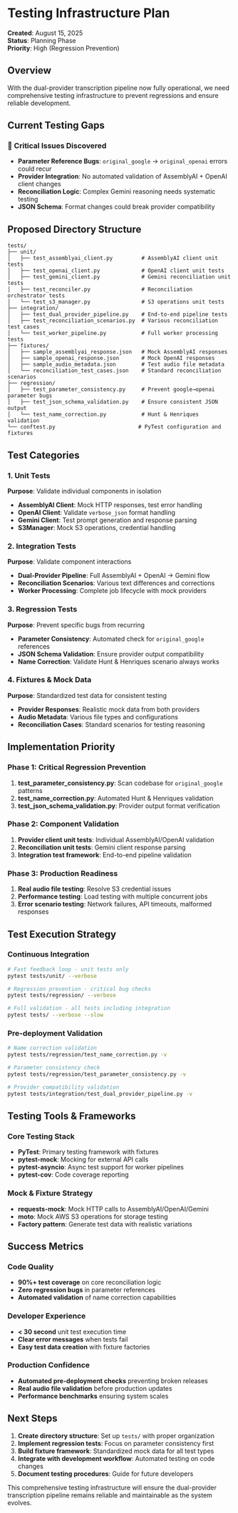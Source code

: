 # Testing Infrastructure Plan

**Created**: August 15, 2025  
**Status**: Planning Phase  
**Priority**: High (Regression Prevention)

## Overview

With the dual-provider transcription pipeline now fully operational, we need comprehensive testing infrastructure to prevent regressions and ensure reliable development.

## Current Testing Gaps

### 🚨 Critical Issues Discovered
- **Parameter Reference Bugs**: `original_google` → `original_openai` errors could recur
- **Provider Integration**: No automated validation of AssemblyAI + OpenAI client changes
- **Reconciliation Logic**: Complex Gemini reasoning needs systematic testing
- **JSON Schema**: Format changes could break provider compatibility

## Proposed Directory Structure

```
tests/
├── unit/
│   ├── test_assemblyai_client.py         # AssemblyAI client unit tests
│   ├── test_openai_client.py             # OpenAI client unit tests  
│   ├── test_gemini_client.py             # Gemini reconciliation unit tests
│   ├── test_reconciler.py                # Reconciliation orchestrator tests
│   └── test_s3_manager.py                # S3 operations unit tests
├── integration/
│   ├── test_dual_provider_pipeline.py    # End-to-end pipeline tests
│   ├── test_reconciliation_scenarios.py  # Various reconciliation test cases
│   └── test_worker_pipeline.py           # Full worker processing tests
├── fixtures/
│   ├── sample_assemblyai_response.json   # Mock AssemblyAI responses
│   ├── sample_openai_response.json       # Mock OpenAI responses
│   ├── sample_audio_metadata.json        # Test audio file metadata
│   └── reconciliation_test_cases.json    # Standard reconciliation scenarios
├── regression/
│   ├── test_parameter_consistency.py     # Prevent google→openai parameter bugs
│   ├── test_json_schema_validation.py    # Ensure consistent JSON output
│   └── test_name_correction.py           # Hunt & Henriques validation
└── conftest.py                          # PyTest configuration and fixtures
```

## Test Categories

### 1. Unit Tests
**Purpose**: Validate individual components in isolation

- **AssemblyAI Client**: Mock HTTP responses, test error handling
- **OpenAI Client**: Validate `verbose_json` format handling  
- **Gemini Client**: Test prompt generation and response parsing
- **S3Manager**: Mock S3 operations, credential handling

### 2. Integration Tests  
**Purpose**: Validate component interactions

- **Dual-Provider Pipeline**: Full AssemblyAI + OpenAI → Gemini flow
- **Reconciliation Scenarios**: Various text differences and corrections
- **Worker Processing**: Complete job lifecycle with mock providers

### 3. Regression Tests
**Purpose**: Prevent specific bugs from recurring

- **Parameter Consistency**: Automated check for `original_google` references
- **JSON Schema Validation**: Ensure provider output compatibility  
- **Name Correction**: Validate Hunt & Henriques scenario always works

### 4. Fixtures & Mock Data
**Purpose**: Standardized test data for consistent testing

- **Provider Responses**: Realistic mock data from both providers
- **Audio Metadata**: Various file types and configurations
- **Reconciliation Cases**: Standard scenarios for testing reasoning

## Implementation Priority

### Phase 1: Critical Regression Prevention
1. **test_parameter_consistency.py**: Scan codebase for `original_google` patterns
2. **test_name_correction.py**: Automated Hunt & Henriques validation
3. **test_json_schema_validation.py**: Provider output format verification

### Phase 2: Component Validation  
1. **Provider client unit tests**: Individual AssemblyAI/OpenAI validation
2. **Reconciliation unit tests**: Gemini client response parsing
3. **Integration test framework**: End-to-end pipeline validation

### Phase 3: Production Readiness
1. **Real audio file testing**: Resolve S3 credential issues
2. **Performance testing**: Load testing with multiple concurrent jobs
3. **Error scenario testing**: Network failures, API timeouts, malformed responses

## Test Execution Strategy

### Continuous Integration
```bash
# Fast feedback loop - unit tests only
pytest tests/unit/ --verbose

# Regression prevention - critical bug checks  
pytest tests/regression/ --verbose

# Full validation - all tests including integration
pytest tests/ --verbose --slow
```

### Pre-deployment Validation
```bash
# Name correction validation
pytest tests/regression/test_name_correction.py -v

# Parameter consistency check
pytest tests/regression/test_parameter_consistency.py -v

# Provider compatibility validation  
pytest tests/integration/test_dual_provider_pipeline.py -v
```

## Testing Tools & Frameworks

### Core Testing Stack
- **PyTest**: Primary testing framework with fixtures
- **pytest-mock**: Mocking for external API calls
- **pytest-asyncio**: Async test support for worker pipelines
- **pytest-cov**: Code coverage reporting

### Mock & Fixture Strategy
- **requests-mock**: Mock HTTP calls to AssemblyAI/OpenAI/Gemini
- **moto**: Mock AWS S3 operations for storage testing
- **Factory pattern**: Generate test data with realistic variations

## Success Metrics

### Code Quality
- **90%+ test coverage** on core reconciliation logic
- **Zero regression bugs** in parameter references  
- **Automated validation** of name correction capabilities

### Developer Experience  
- **< 30 second** unit test execution time
- **Clear error messages** when tests fail
- **Easy test data creation** with fixture factories

### Production Confidence
- **Automated pre-deployment checks** preventing broken releases
- **Real audio file validation** before production updates
- **Performance benchmarks** ensuring system scales

## Next Steps

1. **Create directory structure**: Set up `tests/` with proper organization
2. **Implement regression tests**: Focus on parameter consistency first  
3. **Build fixture framework**: Standardized mock data for all test types
4. **Integrate with development workflow**: Automated testing on code changes
5. **Document testing procedures**: Guide for future developers

This comprehensive testing infrastructure will ensure the dual-provider transcription pipeline remains reliable and maintainable as the system evolves.